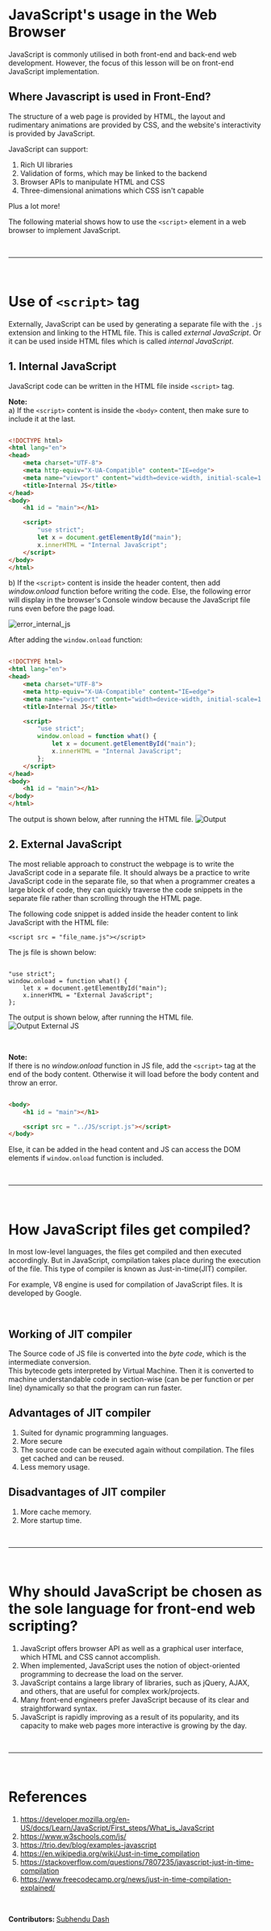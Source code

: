 # JavaScript's usage in the Web Browser

JavaScript is commonly utilised in both front-end and back-end web development. However, the focus of this lesson will be on front-end JavaScript implementation.

## Where Javascript is used in Front-End?

The structure of a web page is provided by HTML, the layout and rudimentary animations are provided by CSS, and the website's interactivity is provided by JavaScript.

JavaScript can support:<br>

1. Rich UI libraries
2. Validation of forms, which may be linked to the backend
3. Browser APIs to manipulate HTML and CSS
4. Three-dimensional animations which CSS isn't capable
   
Plus a lot more!

The following material shows how to use the `<script>` element in a web browser to implement JavaScript.

<br><hr><br>

# Use of `<script>` tag

Externally, JavaScript can be used by generating a separate file with the `.js` extension and linking to the HTML file. This is called *external JavaScript*. Or it can be used inside HTML files which is called *internal JavaScript*.

## 1. Internal JavaScript

JavaScript code can be written in the HTML file inside `<script>` tag.

<b>Note:</b><br>
a) If the `<script>` content is inside the `<body>` content, then make sure to include it at the last.

``` HTML

<!DOCTYPE html>
<html lang="en">
<head>
    <meta charset="UTF-8">
    <meta http-equiv="X-UA-Compatible" content="IE=edge">
    <meta name="viewport" content="width=device-width, initial-scale=1.0">
    <title>Internal JS</title>
</head>
<body>
    <h1 id = "main"></h1>

    <script>
        "use strict";
        let x = document.getElementById("main");
        x.innerHTML = "Internal JavaScript";
    </script>
</body>
</html>

```

b) If the `<script>` content is inside the header content, then add *window.onload* function before writing the code. Else, the following error will display in the browser's Console window because the JavaScript file runs even before the page load.

![error_internal_js](Code_Snippets/1.Error_Internal_Js.png)

After adding the `window.onload` function:

``` HTML

<!DOCTYPE html>
<html lang="en">
<head>
    <meta charset="UTF-8">
    <meta http-equiv="X-UA-Compatible" content="IE=edge">
    <meta name="viewport" content="width=device-width, initial-scale=1.0">
    <title>Internal JS</title>

    <script>
        "use strict";
        window.onload = function what() {
            let x = document.getElementById("main");
            x.innerHTML = "Internal JavaScript";
        };
    </script>
</head>
<body>
    <h1 id = "main"></h1>
</body>
</html>

```

The output is shown below, after running the HTML file.
![Output](Code_Snippets/2.Output_Internal_Js.png)

## 2. External JavaScript
The most reliable approach to construct the webpage is to write the JavaScript code in a separate file. It should always be a practice to write JavaScript code in the separate file, so that when a programmer creates a large block of code, they can quickly traverse the code snippets in the separate file rather than scrolling through the HTML page.

The following code snippet is added inside the header content to link JavaScript with the HTML file:

`<script src = "file_name.js"></script>`

The js file is shown below:<br>
``` JS

"use strict";
window.onload = function what() {
    let x = document.getElementById("main");
    x.innerHTML = "External JavaScript";
};

```

The output is shown below, after running the HTML file.<br>
![Output External JS](Code_Snippets/3.Output_External_Js.png)

<br>

<b>Note: </b><br>
If there is no *window.onload* function in JS file, add the `<script>` tag at the end of the body content. Otherwise it will load before the body content and throw an error.

```HTML

<body>
    <h1 id = "main"></h1>

    <script src = "../JS/script.js"></script>
</body>

```
Else, it can be added in the head content and JS can access the DOM elements if `window.onload` function is included.

<br><hr><br>

# How JavaScript files get compiled?

In most low-level languages, the files get compiled and then executed accordingly. But in JavaScript, compilation takes place during the execution of the file. This type of compiler is known as Just-in-time(JIT) compiler.

For example, V8 engine is used for compilation of JavaScript files. It is developed by Google.

<br>

## Working of JIT compiler

The Source code of JS file is converted into the *byte code*, which is the intermediate conversion.<br> 
This bytecode gets interpreted by Virtual Machine. Then it is converted to machine understandable code in section-wise (can be per function or per line) dynamically so that the program can run faster.

## Advantages of JIT compiler

1. Suited for dynamic programming languages.
2. More secure
3. The source code can be executed again without compilation. The files get cached and can be reused.
4. Less memory usage.

## Disadvantages of JIT compiler
1. More cache memory.
2. More startup time.

<br><hr><br>

# Why should JavaScript be chosen as the sole language for front-end web scripting? 

1. JavaScript offers browser API as well as a graphical user interface, which HTML and CSS cannot accomplish.
2. When implemented, JavaScript uses the notion of object-oriented programming to decrease the load on the server.
3. JavaScript contains a large library of libraries, such as jQuery, AJAX, and others, that are useful for complex work/projects.
4. Many front-end engineers prefer JavaScript because of its clear and straightforward syntax.
5. JavaScript is rapidly improving as a result of its popularity, and its capacity to make web pages more interactive is growing by the day.
   
<br><hr><br>

# References

1. https://developer.mozilla.org/en-US/docs/Learn/JavaScript/First_steps/What_is_JavaScript
2. https://www.w3schools.com/js/
3. https://trio.dev/blog/examples-javascript
4. https://en.wikipedia.org/wiki/Just-in-time_compilation
5. https://stackoverflow.com/questions/7807235/javascript-just-in-time-compilation
6. https://www.freecodecamp.org/news/just-in-time-compilation-explained/
   
<br>

<b>Contributors: </b> [Subhendu Dash](https://github.com/subhendudash02)

